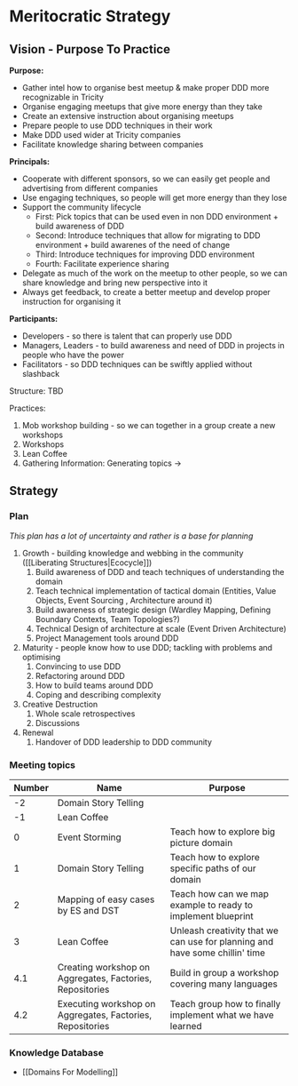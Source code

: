 # Meritocratic Strategy

## Vision - Purpose To Practice 

**Purpose:** 
- Gather intel how to organise best meetup & make proper DDD more recognizable in Tricity
- Organise engaging meetups that give more energy than they take
- Create an extensive instruction about organising meetups
- Prepare people to use DDD techniques in their work
- Make DDD used wider at Tricity companies
- Facilitate knowledge sharing between companies

**Principals:**
- Cooperate with different sponsors, so we can easily get people and advertising from different companies 
- Use engaging techniques, so people will get more energy than they lose
- Support the community lifecycle
    - First: Pick topics that can be used even in non DDD environment + build awareness of DDD
    - Second: Introduce techniques that allow for migrating to DDD environment + build awarenes of the need of change
    - Third: Introduce techniques for improving DDD environment
    - Fourth: Facilitate experience sharing
- Delegate as much of the work on the meetup to other people, so we can share knowledge and bring new perspective into it
- Always get feedback, to create a better meetup and develop proper instruction for organising it

**Participants:**
- Developers - so there is talent that can properly use DDD
- Managers, Leaders - to build awareness and need of DDD in projects in people who have the power
- Facilitators - so DDD techniques can be swiftly applied without slashback

Structure: TBD

Practices:
1. Mob workshop building - so we can together in a group create a new workshops
1. Workshops
1. Lean Coffee
1. Gathering Information: Generating topics -> 

## Strategy

### Plan

*This plan has a lot of uncertainty and rather is a base for planning*

1. Growth - building knowledge and webbing in the community ([[Liberating Structures|Ecocycle]])
    1. Build awareness of DDD and teach techniques of understanding the domain
    1. Teach technical implementation of tactical domain (Entities, Value Objects, Event Sourcing , Architecture around it)
    1. Build awareness of strategic design (Wardley Mapping, Defining Boundary Contexts, Team Topologies?)
    1. Technical Design of architecture at scale (Event Driven Architecture)
    1. Project Management tools around DDD 
1. Maturity - people know how to use DDD; tackling with problems and optimising
    1. Convincing to use DDD
    1. Refactoring around DDD
    1. How to build teams around DDD
    1. Coping and describing complexity
1. Creative Destruction
    1. Whole scale retrospectives
    1. Discussions
1. Renewal
    1. Handover of DDD leadership to DDD community

### Meeting topics

| Number | Name                                                      | Purpose                                                                     |
|--------|-----------------------------------------------------------|-----------------------------------------------------------------------------|
| -2     | Domain Story Telling                                      |                                                                             |
| -1     | Lean Coffee                                               |                                                                             |
| 0      | Event Storming                                            | Teach how to explore big picture domain                                     |
| 1      | Domain Story Telling                                      | Teach how to explore specific paths of our domain                           |
| 2      | Mapping of easy cases by ES and DST                       | Teach how can we map example to ready to implement blueprint                |
| 3      | Lean Coffee                                               | Unleash creativity that we can use for planning and have some chillin' time |
| 4.1    | Creating workshop on Aggregates, Factories, Repositories  | Build in group a workshop covering many languages                           |
| 4.2    | Executing workshop on Aggregates, Factories, Repositories | Teach group how to finally implement what we have learned                   |

### Knowledge Database
- [[Domains For Modelling]]
